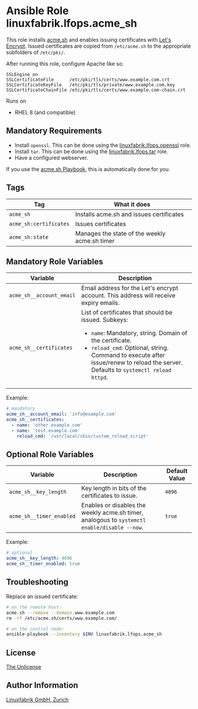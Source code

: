 # Ansible Role linuxfabrik.lfops.acme_sh

This role installs [acme.sh](https://github.com/acmesh-official/acme.sh) and enables issuing certificates with [Let's Encrypt](https://letsencrypt.org). Issued certificates are copied from `/etc/acme.sh` to the appropriate subfolders of `/etc/pki/`.

After running this role, configure Apache like so:
```
SSLEngine on
SSLCertificateFile      /etc/pki/tls/certs/www.example.com.crt
SSLCertificateKeyFile   /etc/pki/tls/private/www.example.com.key
SSLCertificateChainFile /etc/pki/tls/certs/www.example.com-chain.crt
```

Runs on

* RHEL 8 (and compatible)


## Mandatory Requirements

* Install `openssl`. This can be done using the [linuxfabrik.lfops.openssl](https://github.com/Linuxfabrik/lfops/tree/main/roles/openssl) role.
* Install `tar`. This can be done using the [linuxfabrik.lfops.tar](https://github.com/Linuxfabrik/lfops/tree/main/roles/tar) role.
* Have a configured webserver.

If you use the [acme.sh Playbook](https://github.com/Linuxfabrik/lfops/blob/main/playbooks/acme_sh.yml), this is automatically done for you.


## Tags

| Tag                    | What it does                                  |
| ---                    | ------------                                  |
| `acme_sh`              | Installs acme.sh and issues certificates      |
| `acme_sh:certificates` | Issues certificates                           |
| `acme_sh:state`        | Manages the state of the weekly acme.sh timer |


## Mandatory Role Variables

| Variable                 | Description                                                                           |
| --------                 | -----------                                                                           |
| `acme_sh__account_email` | Email address for the Let's encrypt account. This address will receive expiry emails. |
| `acme_sh__certificates`  | List of certificates that should be issued. Subkeys: <ul><li>`name`: Mandatory, string. Domain of the certificate.</li><li>`reload_cmd`: Optional, string. Command to execute after issue/renew to reload the server. Defaults to `systemctl reload httpd`.</li></ul> |

Example:
```yaml
# mandatory
acme_sh__account_email: 'info@example.com'
acme_sh__certificates:
  - name: 'other.example.com'
  - name: 'test.example.com'
    reload_cmd: '/usr/local/sbin/custom_reload_script'
```


## Optional Role Variables

| Variable | Description | Default Value |
| -------- | ----------- | ------------- |
| `acme_sh__key_length`  | Key length in bits of the certificates to issue. | `4096` |
| `acme_sh__timer_enabled` | Enables or disables the weekly acme.sh timer, analogous to `systemctl enable/disable --now`. | `true` |

Example:
```yaml
# optional
acme_sh__key_length: 4096
acme_sh__timer_enabled: true
```


## Troubleshooting

Replace an issued certificate:

```bash
# on the remote host:
acme.sh --remove --domain www.example.com
rm -rf /etc/acme.sh/certs/www.example.com/
```

```bash
# on the control node:
ansible-playbook --inventory $INV linuxfabrik.lfops.acme_sh
```


## License

[The Unlicense](https://unlicense.org/)


## Author Information

[Linuxfabrik GmbH, Zurich](https://www.linuxfabrik.ch)
